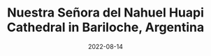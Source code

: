 ---
desktop_image_url: /assets/images/bariloche_church_desktop.jpg
mobile_image_url: /assets/images/bariloche_church_mobile.jpg
desktop_width: 1920
mobile_width: 480
alt: "A photograph of a grey church from the front in a cloudy day"
title: "Nuestra Señora del Nahuel Huapi Cathedral in Bariloche, Argentina"
date: 2022-08-14
---